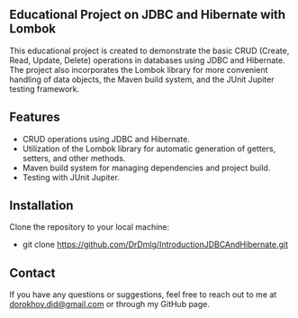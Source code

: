## Educational Project on JDBC and Hibernate with Lombok
This educational project is created to demonstrate the basic CRUD (Create, Read, Update, Delete) operations in databases using JDBC and Hibernate. The project also incorporates the Lombok library for more convenient handling of data objects, the Maven build system, and the JUnit Jupiter testing framework.

## Features
- CRUD operations using JDBC and Hibernate.
- Utilization of the Lombok library for automatic generation of getters, setters, and other methods.
- Maven build system for managing dependencies and project build.
- Testing with JUnit Jupiter.
  
## Installation
Clone the repository to your local machine:
- git clone https://github.com/DrDmlg/IntroductionJDBCAndHibernate.git

## Contact
If you have any questions or suggestions, feel free to reach out to me at dorokhov.did@gmail.com or through my GitHub page.

